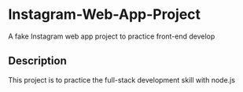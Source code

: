 # Instagram-Web-App-Project
A fake Instagram web app project to practice front-end develop

## Description
This project is to practice the full-stack development skill with node.js 
